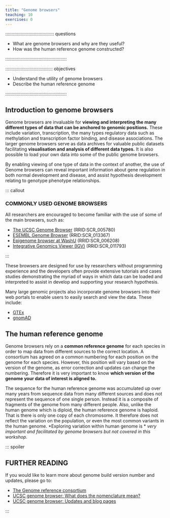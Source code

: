 ```yaml
---
title: "Genome browsers"
teaching: 10
exercises: 0
---
```


:::::::::::::::::::::::::::::::::::::: questions 

- What are genome browsers and why are they useful?
- How was the human reference genome constructed?

::::::::::::::::::::::::::::::::::::::::::::::::

::::::::::::::::::::::::::::::::::::: objectives

- Understand the utility of genome browsers
- Describe the human reference genome

::::::::::::::::::::::::::::::::::::::::::::::::

## Introduction to genome browsers

Genome browsers are invaluable for 
**viewing and interpreting the many different types of data that can be anchored to genomic positions.** 
These include variation, transcription, 
the many types regulatory data such as methylation and transcription factor binding, 
and disease associations. The larger genome browsers serve as data archives for valuable 
public datasets facilitating **visualisation and analysis of different data types.** 
It is also possible to load your own data into some of the public genome browsers.

By enabling viewing of one type of data in the context of another, the use of Genome browsers 
can reveal important information about gene regulation in both normal development and disease, 
and assist hypothesis development relating to genotype phenotype relationships.


::: callout
### COMMONLY USED GENOME BROWSERS

All researchers are encouraged to become familiar with the use of some of the main browsers, such as:

- [The UCSC Genome Browser](https://genome.ucsc.edu/) (RRID:SCR_005780)
- [ESEMBL Genome Browser](https://www.ensembl.org/index.html) (RRID:SCR_013367)
- [Epigenome browser at WashU](https://epigenomegateway.wustl.edu/browser/) (RRID:SCR_006208)
- [Integrative Genomics Viewer (IGV)](http://software.broadinstitute.org/software/igv/) (RRID:SCR_011793)

:::

These browsers are designed for use by researchers without programming experience 
and the developers often provide extensive tutorials and cases studies demonstrating 
the myriad of ways in which data can be loaded and interpreted to assist in develop 
and supporting your research hypothesis.

Many large genomic projects also incorporate genome browsers into their web portals 
to enable users to easily search and view the data. These include:

- [GTEx](https://gtexportal.org/home/)
- [gnomAD](https://gnomad.broadinstitute.org/)

## The human reference genome

Genome browsers rely on a **common reference genome** for each species in order to map data 
from different sources to the correct location. A consortium has agreed on a common numbering 
for each position on the genome for each species. However, this position will vary based on 
the version of the genome, as error correction and updates can change the numbering. 
Therefore it is very important to know **which version of the genome your data of interest is aligned to.**

The sequence for the human reference genome was accumulated up over many years from sequence 
data from many different sources and does not represent the sequence of one single person. 
Instead it is a composite of fragments of the genome from many different people. Also, unlike 
the human genome which is diploid, the human reference genome is haploid. That is there is only 
one copy of each chromosome. It therefore does not reflect the variation on the population, or 
even the most common variants in the human genome. *Exploring variation within human genome is *
*very important and facilitated by genome browsers but not covered in this workshop.*

::: spoiler

## FURTHER READING

If you would like to learn more about genome build version number and updates, please go to:

- [The Genome reference consortium](https://www.ncbi.nlm.nih.gov/grc)
- [UCSC genome browser: What does the nomenclature mean?](https://genome.ucsc.edu/FAQ/FAQreleases.html)
- [UCSC genome browser: Updates and blog pages](https://genome.ucsc.edu/goldenPath/newsarch.html)

:::
